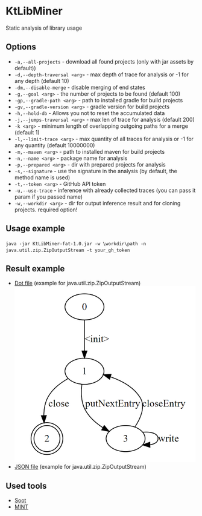 # KtLibMiner
Static analysis of library usage
## Options
- `-a,--all-projects` - download all found projects (only with jar assets by default))
- `-d,--depth-traversal <arg>` - max depth of trace for analysis or -1 for any depth (default 10)
- `-dm,--disable-merge` - disable merging of end states
- `-g,--goal <arg>` - the number of projects to be found (default 100)
- `-gp,--gradle-path <arg>` - path to installed gradle for build projects
- `-gv,--gradle-version <arg>` - gradle version for build projects
- `-h,--hold-db` - Allows you not to reset the accumulated data
- `-j,--jumps-traversal <arg>` - max len of trace for analysis (default 200)
- `-k <arg>` - minimum length of overlapping outgoing paths for a merge (default 1)
- `-l,--limit-trace <arg>` - max quantity of all traces for analysis or -1 for any quantity (default 10000000)
- `-m,--maven <arg>` - path to installed maven for build projects
- `-n,--name <arg>` - package name for analysis
- `-p,--prepared <arg>` - dir with prepared projects for analysis
- `-s,--signature` - use the signature in the analysis (by default, the method name is used)
- `-t,--token <arg>` - GitHub API token
- `-u,--use-trace` - inference with already collected traces (you can pass it param if you passed name)
- `-w,--workdir <arg>` - dir for output inference result and for cloning projects. required option!
## Usage example
`java -jar KtLibMiner-fat-1.0.jar -w \workdir\path -n java.util.zip.ZipOutputStream -t your_gh_token`
## Result example
- [Dot file](examples/java+util+zip+ZipOutputStreamOutUnion1.dot) (example for java.util.zip.ZipOutputStream)
![zip](examples/ZipOutputStreamDotView.png)
- [JSON file](examples/java+util+zip+ZipOutputStream.json) (example for java.util.zip.ZipOutputStream)
## Used tools
- [Soot](https://github.com/soot-oss/soot)
- [MINT](https://github.com/neilwalkinshaw/mintframework/tree/master)